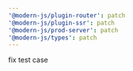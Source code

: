 ```yaml
---
'@modern-js/plugin-router': patch
'@modern-js/plugin-ssr': patch
'@modern-js/prod-server': patch
'@modern-js/types': patch
---
```


fix test case
